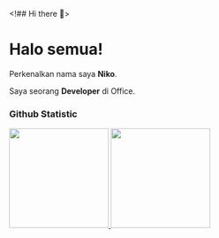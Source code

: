 <!## Hi there 👋>

# Halo semua! 

Perkenalkan nama saya **Niko**.<br>

Saya seorang **Developer** di Office.<br>



<!--
**Nik197495/Nik197495** is a ✨ _special_ ✨ repository because its `README.md` (this file) appears on your GitHub profile.

Here are some ideas to get you started:

- 🔭 I’m currently working on ...
- 🌱 I’m currently learning ...
- 👯 I’m looking to collaborate on ...
- 🤔 I’m looking for help with ...
- 💬 Ask me about ...
- 📫 How to reach me: ...
- 😄 Pronouns: ...
- ⚡ Fun fact: ...
-->


### Github Statistic
<p align="left">
<a href="https://github.com/Nik197495">
  <img height="180em" src="https://github-readme-stats-eight-theta.vercel.app/api?username=Nik197495&show_icons=true&theme=algolia&include_all_commits=true&count_private=true"/>
  <img height="180em" src="https://github-readme-stats-eight-theta.vercel.app/api/top-langs/?username=Nik197495&layout=compact&langs_count=8&theme=algolia"/>
</a>
</p>
